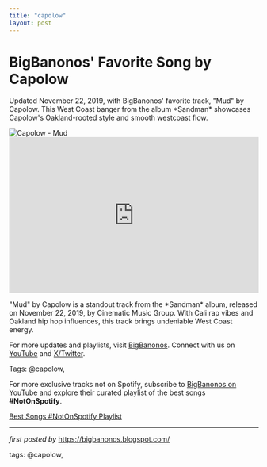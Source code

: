 ```yaml
---
title: "capolow"
layout: post
---
```

<!-- Post Title -->
<h1 >BigBanonos' Favorite Song by Capolow</h1> <!-- Introductory Text -->
<p >Updated November 22, 2019, with BigBanonos' favorite track, "Mud" by Capolow. This West Coast banger from the album *Sandman* showcases Capolow's Oakland-rooted style and smooth westcoast flow.</p> <!-- Featured Image -->
<div > <img src="https://townsquare.media/site/812/files/2020/03/capolow.jpg?w=780&q=75" alt="Capolow - Mud" />
</div> <!-- YouTube Video Embed -->
<div > <iframe width="100%" height="315" src="https://www.youtube.com/embed/e9tNRARuPmA" title="Capolow - MUD (OFFICIAL MUSIC VIDEO) | Dir. ShotBy806Nick" frameborder="0" allow="accelerometer; autoplay; clipboard-write; encrypted-media; gyroscope; picture-in-picture; web-share" referrerpolicy="strict-origin-when-cross-origin" allowfullscreen></iframe>
</div> <!-- Song Information -->
<div > <p>"Mud" by Capolow is a standout track from the *Sandman* album, released on November 22, 2019, by Cinematic Music Group. With Cali rap vibes and Oakland hip hop influences, this track brings undeniable West Coast energy.</p>
</div> <!-- Footer Links -->
<div > <p>For more updates and playlists, visit <a href="https://bigbanonos.blogspot.com/" target="_blank">BigBanonos</a>. Connect with us on <a href="https://www.youtube.com/@BigBanonos" target="_blank">YouTube</a> and <a href="https://x.com/bigbanonos" target="_blank">X/Twitter</a>.</p>
</div> <!-- Tags -->
<p >Tags: @capolow,</p>


<!--Subscribe and Playlist Links-->
<div>
    <p>For more exclusive tracks not on Spotify, subscribe to <a href="https://www.youtube.com/@BigBanonos" target="_blank">BigBanonos on YouTube</a> and explore their curated playlist of the best songs <strong>#NotOnSpotify</strong>.</p>
    <p><a href="https://www.youtube.com/playlist?list=PLtuNtuTatqI0kFahUCbtbfenC_ET5O_tr" target="_blank">Best Songs #NotOnSpotify Playlist<br /></a></p></div>

<hr />

<p><em>first posted by</em> <a href="https://bigbanonos.blogspot.com/" rel="noopener" target="_new">https://bigbanonos.blogspot.com/</a></p>

<p>tags: @capolow,</p>
